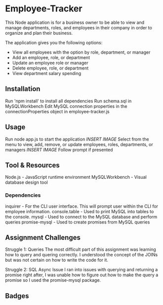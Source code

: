 # Employee-Tracker
This Node application is for a business owner to be able to view and manage departments, roles, and employees in their company in order to organize and plan their business.

The application gives you the following options:

* View all employees with the option by role, department, or manager
* Add an employee, role, or department
* Update an employee role or manager
* Delete employee, role, or department
* View department salary spending
 
## Installation
Run 'npm install' to install all dependencies
Run schema.sql in MySQLWorkbench
Edit MySQL connection properties in the connectionProperties object in employee-tracker.js

## Usage
Run node app.js to start the application
*INSERT IMAGE*
Select from the menu to view, add, remove, or update employees, roles, departments, or managers
*INSERT IMAGE*
Follow prompt if presented



## Tool & Resources
Node.js - JavaScript runtime environment
MySQLWorkbench - Visual database design tool
### Dependencies
inquirer - For the CLI user interface. This will prompt user within the CLI for employee information.
console.table - Used to print MySQL into tables to the console.
mysql - Used to connect to the MySQL database and perform queries
promise-mysql - Used to create promises from MySQL queries

## Assignment Challenges
Struggle 1: Queries
The most difficult part of this assignment was learning how to query and quering correctly. I understood the concept of the JOINs but was not certain on how to write the code for it.

Struggle 2: SQL Async Issue
I ran into issues with querying and returning a promise right after, I was unable how to figure out how to make the query a promise so I used the promise-mysql package.

## Badges

